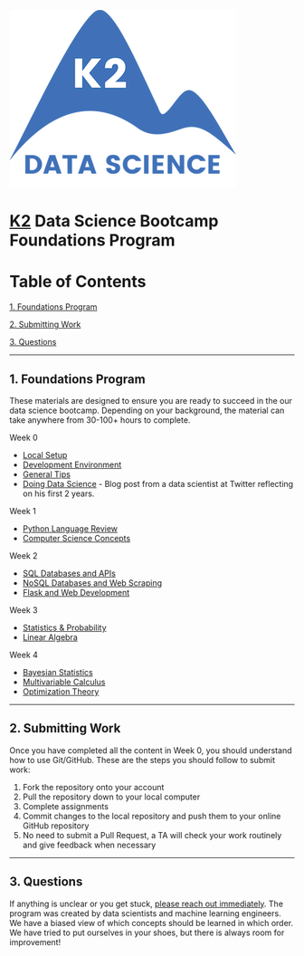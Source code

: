 ![K2 logo](images/k2_logo.png)

# [K2](http://www.k2datascience.com/) Data Science Bootcamp Foundations Program

# Table of Contents

[1. Foundations Program](#section-a)

[2. Submitting Work](#section-b)

[3. Questions](#section-c)

---

## <a name="section-a"></a>1.  Foundations Program

These materials are designed to ensure you are ready to succeed in the our data science bootcamp. Depending on your background, the material can take anywhere from 30-100+ hours to complete.

Week 0
  - [Local Setup](0-local-setup.md)
  - [Development Environment](0-environment.md)
  - [General Tips](0-general-tips.md)
  - [Doing Data Science](https://medium.com/@rchang/my-two-year-journey-as-a-data-scientist-at-twitter-f0c13298aee6#.qfovgm9ps) - Blog post from a data scientist at Twitter reflecting on his first 2 years.

Week 1
  - [Python Language Review](1-python.md)
  - [Computer Science Concepts](1-cs-concepts.md)

Week 2
  - [SQL Databases and APIs](2-sql-api.md)
  - [NoSQL Databases and Web Scraping](2-scraping-sql.md)
  - [Flask and Web Development](2-flask.md)

Week 3
 - [Statistics & Probability](3-statistics-probability.md)
 - [Linear Algebra](3-linear-algebra.md)

Week 4
 - [Bayesian Statistics](4-bayesian-statistics.md)
 - [Multivariable Calculus](4-calculus.md)
 - [Optimization Theory](4-optimization-theory.md)

---

## <a name="section-b"></a>2. Submitting Work

Once you have completed all the content in Week 0, you should understand how to use Git/GitHub. These are the steps you should follow to submit work:

1. Fork the repository onto your account
2. Pull the repository down to your local computer
3. Complete assignments
3. Commit changes to the local repository and push them to your online GitHub repository
4. No need to submit a Pull Request, a TA will check your work routinely and give feedback when necessary

---

## <a name="section-c"></a>3. Questions

If anything is unclear or you get stuck, [please reach out immediately](<mailto:hello@k2datascience.com>). The program was created by data scientists and machine learning engineers. We have a biased view of which concepts should be learned in which order. We have tried to put ourselves in your shoes, but there is always room for improvement!

